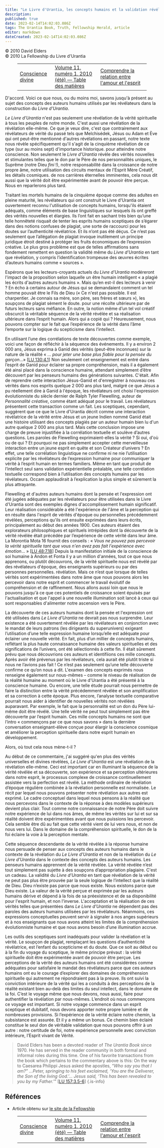 ```yaml
---
title: "Le Livre d'Urantia, les concepts humains et la validation révélatrice"
description: 
published: true
date: 2023-02-14T14:02:03.086Z
tags: The Urantia Book, Truth, Fellowship Herald, article
editor: markdown
dateCreated: 2023-02-14T14:02:03.086Z
---
```


<p class="v-card v-sheet theme--light grey lighten-3 px-2">© 2010 David Elders<br>© 2010 La Fellowship du Livre d'Urantia</p>
<figure class="table chapter-navigator">
  <table>
    <tbody>
      <tr>
        <td>
        <a href="/fr/article/Charles_Laurence_Olivea/God_Consciousness">
          <span class="mdi mdi-arrow-left-drop-circle"></span><span class="pl-2">Conscience divine</span>
        </a>
        </td>
        <td>
        <a href="/fr/index/articles_herald#volume-11-numéro-1-2010-été">
          <span class="mdi mdi-book-open-variant"></span><span class="pl-2">Volume 11, numéro 1, 2010 (été) — Table des matières</span>
        </a>
        </td>
        <td>
        <a href="/fr/article/Sheila_Keene_Lund/Understanding_the_Relation_of_Love_to_the_Mind">
          <span class="pr-2">Comprendre la relation entre l'amour et l'esprit</span><span class="mdi mdi-arrow-right-drop-circle"></span>
        </a>
        </td>
      </tr>
    </tbody>
  </table>
</figure>



D'accord. Voici ce que nous, ou du moins moi, savons jusqu'à présent au sujet des concepts des auteurs humains utilisés par les révélateurs dans la construction du _Livre d'Urantia_. 

_Le Livre d'Urantia_ n'est pas seulement une révélation de la vérité spirituelle à tous les peuples de notre monde. C'est aussi une révélation de la révélation elle-même. Ce que je veux dire, c'est que contrairement aux révélateurs de vérité du passé tels que Melchisédek, Jésus ou Adam et Ève qui ont peut-être mentionné d'autres révélations en passant, notre texte nous révèle spécifiquement qu'il s'agit de la cinquième révélation de ce type (sur au moins sept) d'importance historique. pour atteindre notre conscience. Non seulement le _Livre d'Urantia_ révèle des vérités nouvelles et stimulantes telles que le don par le Père de nos personnalités uniques, le Suprême (notre Dieu _fini_ !), notre responsabilité dans la croissance de notre propre âme, notre utilisation des circuits mentaux de l'Esprit Mère Créatif, les détails cosmiques. de nos carrières éternelles imminentes, cela nous dit aussi que la vérité doit être expérimentée avant de pouvoir être perçue. Nous en reparlerons plus tard. 

Traitant les mortels humains de la cinquième époque comme des adultes en pleine maturité, les révélateurs qui ont construit le Livre d'Urantia ont ouvertement reconnu l'utilisation de concepts humains, lorsqu'ils étaient adéquats, comme éléments de base linguistiques sur lesquels ils ont greffé des vérités nouvelles et élargies. Ils l’ont fait en sachant très bien qu’une telle honnêteté risquait de tenter les esprits humains sceptiques de s’égarer dans des notions confuses de plagiat, une sorte de raccourci pour les doutes sur l’authenticité révélatrice. Et ils n’ont pas été déçus. Ce n’est pas seulement que l’allégation de plagiat invoque inutilement un principe juridique étroit destiné à protéger les fruits économiques de l’expression créative. Le plus gros problème est que de telles affirmations sans fondement remettent en question la validité même du _Livre d’Urantia_ en tant que révélation, y compris l’identification trompeuse des œuvres écrites d’auteurs humains comme « sources ». 

Espérons que les lecteurs-croyants actuels du _Livre d'Urantia_ modéreront l'impact de la proposition selon laquelle un être humain intelligent « a plagié les écrits d'autres auteurs humains ». Mais qu’en est-il des lecteurs à venir ? En écho à certains autour de Jésus qui se demandaient comment un tel homme pouvait être le Fils de Dieu (« Ce n'est pas possible. Il est charpentier. Je connais sa mère, son père, ses frères et sœurs »), les soupçons de plagiat sèment le doute. pour une récolte ultérieure par de futurs lecteurs sans méfiance. En outre, la notion même d’un tel vol créatif obscurcit la véritable séquence de la vérité révélée et sa réalisation ultérieure dans l’esprit humain. Alors qui a copié qui ? Heureusement, nous pouvons compter sur le fait que l’expérience de la vérité dans l’âme l’emporte sur la logique du scepticisme dans l’intellect. 

En utilisant l’une des corrélations de texte découvertes comme exemple, voici une façon de réfléchir à la séquence des événements. Il y a environ 2 000 ans, Jésus exprima à Ganid des vérités (peut-être inconnues) sur la nature de la réalité « ... _pour jeter une base plus fiable pour la pensée du garçon_...» <a id="a21_310"></a>[[LU 130:4.1](/fr/The_Urantia_Book/130#p4_1)] Non seulement cet enseignement est entré dans l’esprit de Ganid pour éclairer sa propre compréhension, mais il a également été ainsi placé dans la conscience humaine, attendant simplement d’être découvert par les penseurs humains des générations suivantes. C'était. Afin de reprendre cette interaction Jésus-Ganid et d'enregistrer à nouveau ces vérités dans nos esprits quelque 2 000 ans plus tard, malgré ce que Jésus a pu réellement dire à Ganid à l'époque, les révélateurs ont choisi l'expression évolutionniste du siècle dernier de Ralph Tyler Flewelling, auteur de _Personnalité créative_, comme étant adéquat pour le travail. Les révélateurs présentent cette transaction comme un fait. Les sceptiques, cependant, suggèrent que ce que le Livre d'Urantia décrit comme une interaction révélatrice de la vérité entre Jésus et un jeune Indien nommé Ganid était une histoire utilisant des concepts plagiés par un auteur humain bien lu d'un autre quelque 2 000 ans plus tard. Mais cette conclusion impose une charge de preuve injustifiée à la corrélation textuelle et soulève d’autres questions. Les paroles de Flewelling exprimaient-elles la vérité ? Si oui, d'où ou de qui ? Et pourquoi ne pas simplement accepter cette merveilleuse interaction entre un jeune esprit en quête et son Créateur d’univers ? En effet, une telle corrélation linguistique ne confirme ni ne nie l’utilisation explicite par les révélateurs de l’expression humaine pour communiquer la vérité à l’esprit humain en termes familiers. Même en tant que produit de l’intellect seul sans validation expérientielle préalable, une telle corrélation textuelle correspond bien à l’utilisation des concepts humains par les révélateurs. Occam applaudirait à l’explication la plus simple et sûrement la plus attrayante. 

Flewelling et d'autres auteurs humains dont la pensée et l'expression ont été jugées adéquates par les révélateurs pour être utilisées dans le Livre d'Urantia sont des exemples dignes d'accomplissement humain significatif. Leur réalisation considérable a été l'expérience de l'âme et la perception qui en résulte dans l'esprit de vérités d'époque ou personnelles précédemment révélées, perceptions qu'ils ont ensuite exprimées dans leurs écrits, principalement au début des années 1900. Ces auteurs étaient des explorateurs philosophiques et spirituels intrépides dont la découverte de la vérité révélée était précédée par l’expérience de cette vérité dans leur âme. La Morontia Mota 16 fournit des conseils : « _Vous ne pouvez pas percevoir la vérité spirituelle tant que vous n'en avez pas fait l'expérience avec émotion_... » <a id="a23_829"></a>[[LU 48:7.18](/fr/The_Urantia_Book/48#p7_18)] Depuis la manifestation initiale de la conscience de soi humaine à Andon et Fonta il y a un million d'années, tout ce que nous apprenons, ou plutôt découvrons, de la vérité spirituelle nous est révélé par des révélateurs d'époque, des enseignants supérieurs ou par des personnes personnelles. révélation. Mais ce n’est que lorsque de telles vérités sont expérimentées dans notre âme que nous pouvons alors les percevoir dans notre esprit et commencer le travail évolutif de compréhension et de raffinement. Nous allons aussi loin que nous le pouvons jusqu'à ce que ces potentiels de croissance soient épuisés par l'actualisation et que l'appel à une nouvelle illumination soit lancé à ceux qui sont responsables d'alimenter notre ascension vers le Père. 

La découverte de ces auteurs humains dont la pensée et l'expression ont été utilisées dans _Le Livre d'Urantia_ ne devrait pas nous surprendre. Leur existence a été ouvertement révélée par les révélateurs en conjonction avec le mandat de leurs patrons (les dirigeants du superunivers) exigeant l’utilisation d’une telle expression humaine lorsqu’elle est adéquate pour éclairer une nouvelle vérité. En fait, plus d’un millier de concepts humains, reflétant la plus haute connaissance humaine des valeurs spirituelles et des significations de l’univers, ont été sélectionnés à cette fin. Il était sûrement prévu que nous découvrions ces auteurs et identifiions ces mille concepts. Après avoir été prévenus par les révélateurs, cela aurait été plutôt triste si nous ne l’avions pas fait ! Ce n’est pas seulement qu’une telle découverte confirme ce qu’on nous a dit. L'examen des concepts exprimés nous renseigne également sur nous-mêmes – comme le niveau de réalisation de la réalité humaine au moment où le Livre d'Urantia a été présenté à la conscience humaine. Ou encore, une telle étude pourrait nous permettre de faire la distinction entre la vérité précédemment révélée et son amplification et sa correction à cette époque. Plus encore, l’analyse textuelle comparative pourrait nous aider à identifier de nouvelles vérités non révélées auparavant. Par exemple, le fait que la personnalité est un don du Père lui-même doit être révélé. Une telle vérité ne peut tout simplement pas être découverte par l’esprit humain. Ces mille concepts humains ne sont que l’intro « commençons par ce que nous savons » dans la dernière conversation enseignant-élève conçue pour élargir la conscience cosmique et améliorer la perception spirituelle dans notre esprit humain en développement. 

Alors, où tout cela nous mène-t-il ? 

Au début de ce commentaire, j'ai suggéré qu'en plus des vérités universelles et divines révélées, _Le Livre d'Urantia_ est une révélation de la révélation elle-même. Ceci est important car en illuminant la séquence de la vérité révélée et sa découverte, son expérience et sa perception ultérieures dans notre esprit, le processus complexe de croissance continuellement assistée vers la perfection est révélé. La méthode ordinaire de révélation d’époque régulière combinée à la révélation personnelle est normalisée. Le récit par lequel nous pouvons présenter notre révélation aux autres est exprimé. Le cadre conceptuel dans lequel nous pensons à la réalité que nous percevons dans le contexte de la réponse à des modèles supérieurs devient plus clair. Tout comme notre connaissance de notre Père doit suivre notre expérience de lui dans nos âmes, de même les vérités sur lui et sur sa réalité doivent être expérimentées avant que nous puissions les percevoir. Cela semble être dû au fait que cette vérité vient de lui vers nous, et non de nous vers lui. Dans le domaine de la compréhension spirituelle, le don de la foi éclaire la voie à la perception mentale. 

Cette séquence descendante de la vérité révélée à la réponse humaine nous persuade de penser aux concepts des auteurs humains dans le contexte de la révélation du _Le Livre d'Urantia_ et non de la révélation du _Le Livre d'Urantia_ dans le contexte des concepts des auteurs humains. Les penseurs humains apprennent de la vérité révélée. La vérité révélée n’est tout simplement pas sujette à des soupçons d’appropriation plagiaire. C'est un cadeau. La validité du _Livre d’Urantia_ en tant que révélation de la vérité ne peut pas plus être prouvée par la seule logique de l’intellect que la réalité de Dieu. Dieu n’existe pas parce que nous existe. Nous existons parce que Dieu existe. La valeur de la vérité perçue et exprimée par les auteurs humains dérive et dépend à la fois de sa préexistence et de sa disponibilité pour l'esprit humain, et non l'inverse. L'acceptation et la réalisation de ces vérités telles que présentées dans _Le Livre d'Urantia_ ne dépendent pas des paroles des auteurs humains utilisées par les révélateurs. Néanmoins, ces expressions conceptuelles peuvent servir à signaler à nos anges supérieurs et à nos enseignants que nous avons atteint les limites de la compréhension évolutionniste humaine et que nous avons besoin d’une illumination accrue. 

Les outils des sceptiques sont inadéquats pour valider la révélation et la vérité. Le soupçon de plagiat, remplaçant les questions d’authenticité révélatrice, est l’enfant du scepticisme et du doute. Que ce soit au début ou à la fin du voyage du sceptique, le même principe prévaut : la vérité spirituelle doit être expérimentée avant de pouvoir être perçue. Les perceptions de la vérité des auteurs humains ont été considérées comme adéquates pour satisfaire le mandat des révélateurs parce que ces auteurs humains ont eu le courage d’explorer des domaines de compréhension spirituelle qui autrement ne répondraient pas à la preuve. Ils ont suivi la conviction intérieure de la vérité qui les a conduits à des perceptions de la réalité existant bien au-delà des limites du seul intellect, dans le domaine de la foi. C’est le voyage même que nous devons, nous aussi, faire pour authentifier la révélation par nous-mêmes. L’endroit où nous commençons ce voyage est important. Si notre voyage commence dans un esprit sceptique et dubitatif, nous devons apporter notre propre lumière et de nombreuses provisions. Si l’expérience de la vérité éclaire notre chemin, la subsistance est assurée. Et il y a même un bonus. Ce chemin bien éclairé constitue le seul don de véritable validation que nous pouvons offrir à un autre : notre certitude de foi, notre expérience personnelle avec conviction intérieure, l’Esprit vivant de Vérité. 

> David Elders has been a devoted reader of _The Urantia Book_ since 1970. He has served in the reader community in both formal and informal roles during this time. One of his favorite transactions from the book which pertains to the commentary above is this: On the way to Caesarea Philippi Jesus asked the apostles, “_Who say you that I am?” …Peter, springing to his feet exclaimed, ‘You are the Deliverer, the Son of the living God.’… Jesus said, ‘This has been revealed to you by my Father._’” <a id="a35_498"></a>[[LU 157:3.5-6](/fr/The_Urantia_Book/157#p3_5)] 
{.is-info}

## Références

- Article obtenu sur [le site de la Fellowship](https://urantia-book.org/archive/newsletters/herald/)



<figure class="table chapter-navigator">
  <table>
    <tbody>
      <tr>
        <td>
        <a href="/fr/article/Charles_Laurence_Olivea/God_Consciousness">
          <span class="mdi mdi-arrow-left-drop-circle"></span><span class="pl-2">Conscience divine</span>
        </a>
        </td>
        <td>
        <a href="/fr/index/articles_herald#volume-11-numéro-1-2010-été">
          <span class="mdi mdi-book-open-variant"></span><span class="pl-2">Volume 11, numéro 1, 2010 (été) — Table des matières</span>
        </a>
        </td>
        <td>
        <a href="/fr/article/Sheila_Keene_Lund/Understanding_the_Relation_of_Love_to_the_Mind">
          <span class="pr-2">Comprendre la relation entre l'amour et l'esprit</span><span class="mdi mdi-arrow-right-drop-circle"></span>
        </a>
        </td>
      </tr>
    </tbody>
  </table>
</figure>
